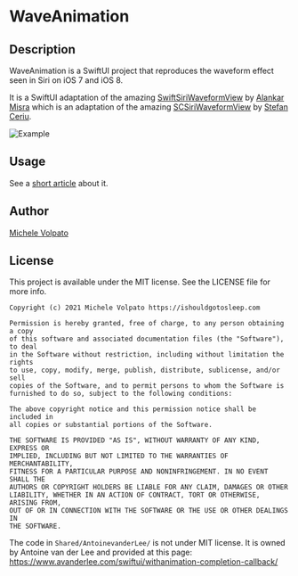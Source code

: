 # WaveAnimation

## Description
WaveAnimation is a SwiftUI project that reproduces the waveform effect seen in Siri on iOS 7 and iOS 8. 

It is a SwiftUI adaptation of the amazing [SwiftSiriWaveformView](https://github.com/alankarmisra/SwiftSiriWaveformView) by [Alankar Misra](https://github.com/alankarmisra) which is an adaptation of the amazing [SCSiriWaveformView](https://github.com/stefanceriu/SCSiriWaveformView) by [Stefan Ceriu](https://github.com/stefanceriu).

![Example](https://ishouldgotosleep.com/images/posts/moving-waves.gif)


## Usage 

See a [short article](https://ishouldgotosleep.com/tutorials/speech-wave-visualization-in-swiftui/) about it.

## Author

[Michele Volpato](https://ishouldgotosleep.com)

## License

This project is available under the MIT license. See the LICENSE file for more info.

```
Copyright (c) 2021 Michele Volpato https://ishouldgotosleep.com

Permission is hereby granted, free of charge, to any person obtaining a copy
of this software and associated documentation files (the "Software"), to deal
in the Software without restriction, including without limitation the rights
to use, copy, modify, merge, publish, distribute, sublicense, and/or sell
copies of the Software, and to permit persons to whom the Software is
furnished to do so, subject to the following conditions:

The above copyright notice and this permission notice shall be included in
all copies or substantial portions of the Software.

THE SOFTWARE IS PROVIDED "AS IS", WITHOUT WARRANTY OF ANY KIND, EXPRESS OR
IMPLIED, INCLUDING BUT NOT LIMITED TO THE WARRANTIES OF MERCHANTABILITY,
FITNESS FOR A PARTICULAR PURPOSE AND NONINFRINGEMENT. IN NO EVENT SHALL THE
AUTHORS OR COPYRIGHT HOLDERS BE LIABLE FOR ANY CLAIM, DAMAGES OR OTHER
LIABILITY, WHETHER IN AN ACTION OF CONTRACT, TORT OR OTHERWISE, ARISING FROM,
OUT OF OR IN CONNECTION WITH THE SOFTWARE OR THE USE OR OTHER DEALINGS IN
THE SOFTWARE.
```

The code in `Shared/AntoinevanderLee/` is not under MIT license. 
It is owned by Antoine van der Lee 
and provided at this page: https://www.avanderlee.com/swiftui/withanimation-completion-callback/
